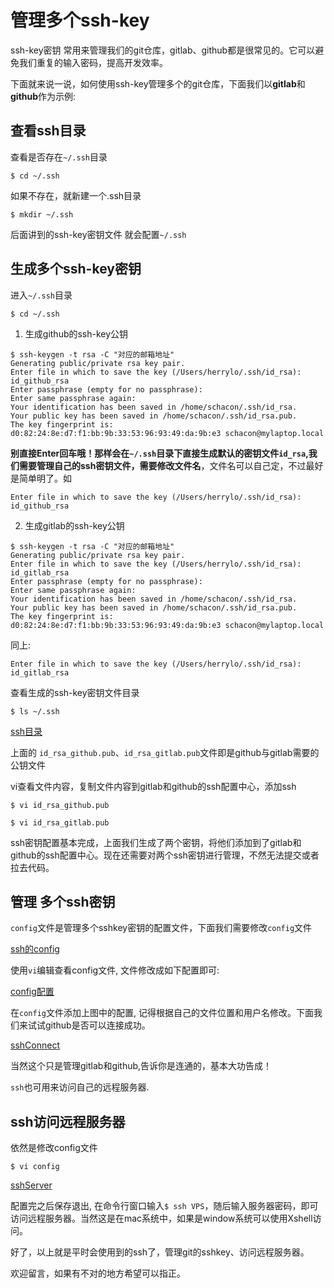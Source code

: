 # 管理多个ssh-key

ssh-key密钥 常用来管理我们的git仓库，gitlab、github都是很常见的。它可以避免我们重复的输入密码，提高开发效率。

下面就来说一说，如何使用ssh-key管理多个的git仓库，下面我们以**gitlab**和**github**作为示例:

## 查看ssh目录

查看是否存在```~/.ssh```目录
```
$ cd ~/.ssh
```
如果不存在，就新建一个.ssh目录
```
$ mkdir ~/.ssh
```

后面讲到的ssh-key密钥文件 就会配置```~/.ssh```

## 生成多个ssh-key密钥

进入```~/.ssh```目录
```
$ cd ~/.ssh
```

1. 生成github的ssh-key公钥

```
$ ssh-keygen -t rsa -C "对应的邮箱地址"
Generating public/private rsa key pair.
Enter file in which to save the key (/Users/herrylo/.ssh/id_rsa): id_github_rsa
Enter passphrase (empty for no passphrase):
Enter same passphrase again:
Your identification has been saved in /home/schacon/.ssh/id_rsa.
Your public key has been saved in /home/schacon/.ssh/id_rsa.pub.
The key fingerprint is:
d0:82:24:8e:d7:f1:bb:9b:33:53:96:93:49:da:9b:e3 schacon@mylaptop.local
```

**别直接Enter回车哦！那样会在```~/.ssh```目录下直接生成默认的密钥文件```id_rsa```,我们需要管理自己的ssh密钥文件，需要修改文件名**，文件名可以自己定，不过最好是简单明了。如
```
Enter file in which to save the key (/Users/herrylo/.ssh/id_rsa): id_github_rsa
```

2. 生成gitlab的ssh-key公钥
```
$ ssh-keygen -t rsa -C "对应的邮箱地址"
Generating public/private rsa key pair.
Enter file in which to save the key (/Users/herrylo/.ssh/id_rsa): id_gitlab_rsa
Enter passphrase (empty for no passphrase):
Enter same passphrase again:
Your identification has been saved in /home/schacon/.ssh/id_rsa.
Your public key has been saved in /home/schacon/.ssh/id_rsa.pub.
The key fingerprint is:
d0:82:24:8e:d7:f1:bb:9b:33:53:96:93:49:da:9b:e3 schacon@mylaptop.local
```

同上:
```
Enter file in which to save the key (/Users/herrylo/.ssh/id_rsa): id_gitlab_rsa
```

查看生成的ssh-key密钥文件目录
```
$ ls ~/.ssh 
```
[ssh目录](../../img/sshDir.png)

上面的 ```id_rsa_github.pub```、```id_rsa_gitlab.pub```文件即是github与gitlab需要的公钥文件

vi查看文件内容，复制文件内容到gitlab和github的ssh配置中心，添加ssh
```
$ vi id_rsa_github.pub

$ vi id_rsa_gitlab.pub
```

ssh密钥配置基本完成，上面我们生成了两个密钥，将他们添加到了gitlab和github的ssh配置中心。现在还需要对两个ssh密钥进行管理，不然无法提交或者拉去代码。

## 管理 多个ssh密钥

```config```文件是管理多个sshkey密钥的配置文件，下面我们需要修改```config```文件

[ssh的config](../../img/sshConfig.png)

使用```vi```编辑查看config文件, 文件修改成如下配置即可:

[config配置](../../img/configSsh.png)

在```config```文件添加上图中的配置, 记得根据自己的文件位置和用户名修改。下面我们来试试github是否可以连接成功。

[sshConnect](../../img/sshConnect.png)

当然这个只是管理gitlab和github,告诉你是连通的，基本大功告成！

```ssh```也可用来访问自己的远程服务器.

## ssh访问远程服务器

依然是修改config文件
```
$ vi config
```
[sshServer](../../img/sshServer.png)

配置完之后保存退出, 在命令行窗口输入```$ ssh VPS```，随后输入服务器密码，即可访问远程服务器。当然这是在mac系统中，如果是window系统可以使用Xshell访问。

好了，以上就是平时会使用到的ssh了，管理git的sshkey、访问远程服务器。

欢迎留言，如果有不对的地方希望可以指正。


